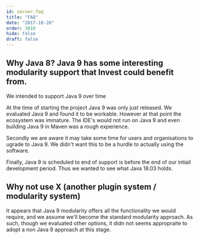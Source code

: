 ```yaml
---
id: server.faq
title: "FAQ"
date: "2017-10-20"
order: 3010
hide: false
draft: false
---
```


## Why Java 8? Java 9 has some interesting modularity support that Invest could benefit from.

We intended to support Java 9 over time

At the time of starting the project Java 9 was only just released. We evaluated Java 9 and found it to be workable. However at that point the ecosystem was immature. The IDE's would not run on Java 9 and even building Java 9 in Maven was a rough experience. 

Secondly we are aware it may take some time for users and organisations to ugrade to Java 9. We didn't want this to be a hurdle to actually using the software. 

Finally, Java 9 is scheduled to end of support is before the end of our intiail development period. Thus we wanted to see what Java 18.03 holds. 

## Why not use X (another plugin system / modularity system)

It appears that Java 9 modularity offers all the functionality we would require, and we assume we'll become the standard modularity approach. As such, though we evaluated other options, it didn not seems appropraite to adopt a non Java 9 approach at this stage.  

